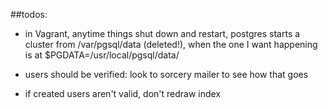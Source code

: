 ##todos:

* in Vagrant, anytime things shut down and restart, postgres starts a cluster from /var/pgsql/data (deleted!), when the one I want happening is at $PGDATA=/usr/local/pgsql/data/

* users should be verified: look to sorcery mailer to see how that goes

* if created users aren't valid, don't redraw index